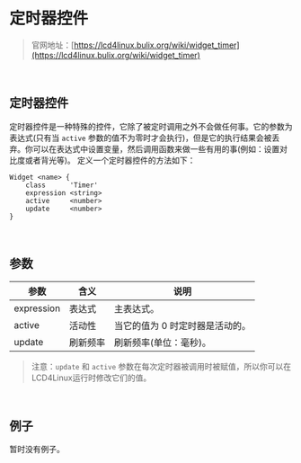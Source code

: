 # 定时器控件

> 官网地址：[https://lcd4linux.bulix.org/wiki/widget_timer](https://lcd4linux.bulix.org/wiki/widget_timer)
<br>

## 定时器控件
定时器控件是一种特殊的控件，它除了被定时调用之外不会做任何事。它的参数为表达式(只有当 `active` 参数的值不为零时才会执行)，但是它的执行结果会被丢弃。你可以在表达式中设置变量，然后调用函数来做一些有用的事(例如：设置对比度或者背光等)。 定义一个定时器控件的方法如下： 
```
Widget <name> {
    class      'Timer'
    expression <string>
    active     <number>
    update     <number>
}
```
<br>

## 参数
|参数|含义|说明|
|-|-|-|
|expression|表达式|主表达式。|
|active|活动性|当它的值为 0 时定时器是活动的。|
|update|刷新频率|刷新频率(单位：毫秒)。|

> 注意：`update` 和 `active` 参数在每次定时器被调用时被赋值，所以你可以在LCD4Linux运行时修改它们的值。
<br>

## 例子
暂时没有例子。